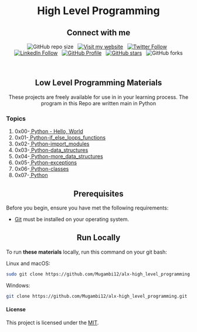 <h1 align="center">High Level Programming</h1>
<h2 align="center">Connect with me</h2>

<div align="center">

  ![GitHub repo size](https://img.shields.io/github/repo-size/Mugambi12/alx-high_level_programming) &nbsp;
  [![Visit my website](https://img.shields.io/badge/Visit%20my%20website-Here-lightblue)](https://silasmugambi.pages.dev) &nbsp;
  [![Twitter Follow](https://img.shields.io/twitter/follow/Twitter?style=social)](https://twitter.com/intent/follow?screen_name=mugambimungiria) &nbsp;
  [![LinkedIn Follow](https://img.shields.io/badge/LinkedIn-Follow-blue)](https://www.linkedin.com/in/silasmugambi/) &nbsp;
  [![GitHub Profile](https://img.shields.io/github/followers/Mugambi12?style=social)](https://github.com/Mugambi12) &nbsp;
  [![GitHub stars](https://img.shields.io/github/stars/Mugambi12/alx-high_level_programming?style=social)](https://github.com/Mugambi12/alx-high_level_programming) &nbsp;
  ![GitHub forks](https://img.shields.io/github/forks/Mugambi12/alx-high_level_programming?style=social)

<br/>

  <h2 align="center">Low Level Programming Materials</h2>

  <p text-align="justify">These projects are freely available for use in in your learning process. The program in this Repo are written main in Python</p>


<h3 align="left">Topics</h3>

 <ol align="left">
	<li>0x00-<a href="https://github.com/Mugambi12/alx-high_level_programming/tree/master/0x00-python-hello_world"> Python - Hello, World</a></li>
	<li>0x01-<a href="https://github.com/Mugambi12/alx-higher_level_programming/tree/main/0x01-python-if_else_loops_functions"> Python-if_else_loops_functions</a></li>
	<li>0x02-<a href="https://github.com/Mugambi12/alx-higher_level_programming/tree/main/0x02-python-import_modules"> Python-import_modules</a></li>
	<li>0x03-<a href="https://github.com/Mugambi12/alx-higher_level_programming/tree/main/0x03-python-data_structures"> Python-data_structures</a></li>
	<li>0x04-<a href="https://github.com/Mugambi12/alx-higher_level_programming/tree/main/0x04-python-more_data_structures"> Python-more_data_structures</a></li>
	<li>0x05-<a href="https://github.com/Mugambi12/alx-higher_level_programming/tree/main/0x05-python-exceptions"> Python-exceptions</a></li>
	<li>0x06-<a href="https://github.com/Mugambi12/alx-higher_level_programming/tree/main/0x06-python-classes"> Python-classes</a></li>
	<li>0x07-<a href="https://github.com/Mugambi12/alx-high_level_programming"> Python</a></li>
 </ol>

</div>


<h2 align="center">Prerequisites</h2>

Before you begin, ensure you have met the following requirements:

* [Git](https://git-scm.com/downloads "Download Git") must be installed on your operating system.




<h2 align="center">Run Locally</h2>

To run **these materials** locally, run this command on your git bash:

Linux and macOS:

```bash
sudo git clone https://github.com/Mugambi12/alx-high_level_programming.git
```

Windows:

```bash
git clone https://github.com/Mugambi12/alx-high_level_programming.git
```


#### License

  <p>This project is licensed under the <a href="https://choosealicense.com/licenses/mit/">MIT</a>.</p>


